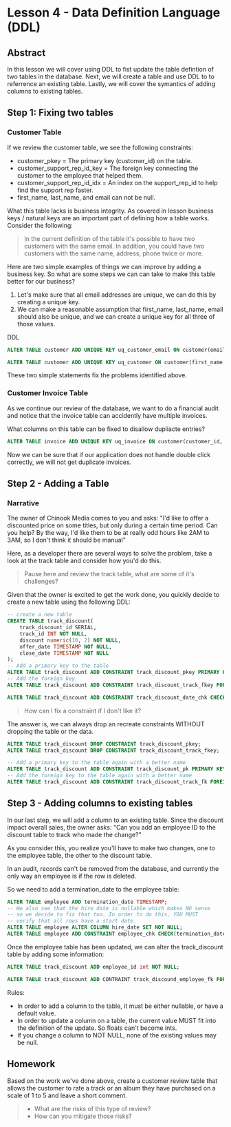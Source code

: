 # Lesson 4 - Data Definition Language (DDL)

## Abstract

In this lesson we will cover using DDL to fist update the table defintion of two tables in the database.
Next, we will create a table and use DDL to to referrence an existing table.
Lastly, we will cover the symantics of adding columns to existing tables.

## Step 1: Fixing two tables

### Customer Table
If we review the customer table, we see the following constraints:

* customer_pkey = The primary key (customer_id) on the table.
* customer_support_rep_id_key = The foreign key connecting the customer to the employee that helped them.
* customer_support_rep_id_idx = An index on the support_rep_id to help find the support rep faster.
* first_name, last_name, and email can not be null.

What this table lacks is business integrity. As covered in lesson business keys / natural keys are
an important part of defining how a table works. Consider the following:

> In the current definition of the table it's possible to have two customers with the same email.
> In addition, you could have two customers with the same name, address, phone twice or more.

Here are two simple examples of things we can improve by adding a business key.
So what are some steps we can can take to make this table better for our business?

1. Let's make sure that all email addresses are unique, we can do this by creating a unique key.
2. We can make a reasonable assumption that first_name, last_name, email should also be unique, and we can create a unique key for all three of those values.

DDL
```sql
ALTER TABLE customer ADD UNIQUE KEY uq_customer_email ON customer(email);

ALTER TABLE customer ADD UNIQUE KEY uq_customer ON customer(first_name, last_name, email);
```

These two simple statements fix the problems identified above.

### Customer Invoice Table

As we continue our review of the database, we want to do a financial audit
and notice that the invoice table can accidently have multiple invoices.

What columns on this table can be fixed to disallow dupliacte entries?

```sql
ALTER TABLE invoice ADD UNIQUE KEY uq_invoice ON customer(customer_id, invoice_date);
```

Now we can be sure that if our application does not handle double click correctly, we will not get duplicate invoices.

## Step 2 - Adding a Table

### Narrative

The owner of Chinook Media comes to you and asks: "I'd like to offer a
discounted price on some titles, but only during a certain time period.
Can you help? By the way, I'd like them to be at really odd hours like 2AM to 3AM,
so I don't think it should be manual"

Here, as a developer there are several ways to solve the problem, take a
look at the track table and consider how you'd do this.

> Pause here and review the track table, what are some of it's challenges?

Given that the owner is excited to get the work done, you quickly decide
to create a new table using the following DDL:

```sql
-- create a new table
CREATE TABLE track_discount(
    track_discount_id SERIAL,
    track_id INT NOT NULL,
    discount numeric(10, 2) NOT NULL,
    offer_date TIMESTAMP NOT NULL,
    close_date TIMESTAMP NOT NULL
);
-- Add a primary key to the table
ALTER TABLE track_discount ADD CONSTRAINT track_discount_pkey PRIMARY KEY(track_discount_id);
-- Add the foreign key
ALTER TABLE track_discount ADD CONSTRAINT track_discount_track_fkey FOREIGN KEY(track_id) REFERENCES track(track_id);

ALTER TABLE track_discount ADD CONSTRAINT track_discount_date_chk CHECK (offer_date < close_date);
```

> How can I fix a constraint if I don't like it? 

The answer is, we can always drop an recreate constraints WITHOUT dropping the table or the data.

```sql
ALTER TABLE track_discount DROP CONSTRAINT track_discount_pkey;
ALTER TABLE track_discount DROP CONSTRAINT track_discount_track_fkey;

-- Add a primary key to the table again with a better name
ALTER TABLE track_discount ADD CONSTRAINT track_discount_pk PRIMARY KEY(track_discount_id);
-- Add the foreign key to the table again with a better name
ALTER TABLE track_discount ADD CONSTRAINT track_discount_track_fk FOREIGN KEY(track_id) REFERENCES track(track_id);
```

## Step 3 - Adding columns to existing tables

In our last step, we will add a column to an existing table. 
Since the discount impact overall sales, the owner asks:
"Can you add an employee ID to the discount table to track
who made the change?"

As you consider this, you realize you'll have to make two changes,
one to the employee table, the other to the discount table.

In an audit, records can't be removed from the database,
and currently the only way an employee is if the row is deleted.

So we need to add a termination_date to the employee table:

```sql
ALTER TABLE employee ADD termination_date TIMESTAMP;
-- We also see that the hire date is nullable which makes NO sense
-- so we decide to fix that too. In order to do this, YOU MUST
-- verify that all rows have a start date.
ALTER TABLE employee ALTER COLUMN hire_date SET NOT NULL; 
ALTER TABLE employee ADD CONSTRAINT employee_chk CHECK(termination_date > hire_date);
```

Once the employee table has been updated, we can alter the
track_discount table by adding some information:

```sql
ALTER TABLE track_discount ADD employee_id int NOT NULL;

ALTER TABLE track_discount ADD CONTRAINT track_discound_employee_fk FOREIGN KEY(employee_id) REFERENCES employee(employee_id);
```

Rules:

* In order to add a column to the table, it must be either nullable, or have a default value.
* In order to update a column on a table, the current value MUST fit into the definition of the update. So floats can't become ints.
* If you change a column to NOT NULL, none of the existing values may be null.

## Homework

Based on the work we've done above, create a customer review table
that allows the customer to rate a track or an album they have
purchased on a scale of 1 to 5 and leave a short comment.

> * What are the risks of this type of review?
> * How can you mitigate those risks?